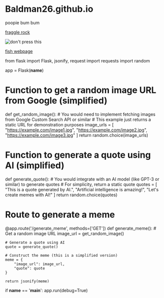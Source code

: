 # Baldman26.github.io

poopie bum bum

[fraggle rock](https://www.youtube.com/watch?v=fxMMte0ya9w&list=PLLhOnau-tupSx7f-dlRzc0Q0OoEqpv9WV&index=2)


![don't press this](https://i.pinimg.com/originals/33/5d/9d/335d9d7725652e40ba8018f0730d96bf.gif)


[fish webpage](https://baldman26.github.io/noFishhere.html)



from flask import Flask, jsonify, request
import requests
import random

app = Flask(__name__)

# Function to get a random image URL from Google (simplified)
def get_random_image():
    # You would need to implement fetching images from Google Custom Search API or similar
    # This example just returns a static URL for demonstration purposes
    image_urls = [
        "https://example.com/image1.jpg",
        "https://example.com/image2.jpg",
        "https://example.com/image3.jpg"
    ]
    return random.choice(image_urls)

# Function to generate a quote using AI (simplified)
def generate_quote():
    # You would integrate with an AI model (like GPT-3 or similar) to generate quotes
    # For simplicity, return a static quote
    quotes = [
        "This is a quote generated by AI.",
        "Artificial intelligence is amazing!",
        "Let's create memes with AI!"
    ]
    return random.choice(quotes)

# Route to generate a meme
@app.route('/generate_meme', methods=['GET'])
def generate_meme():
    # Get a random image URL
    image_url = get_random_image()

    # Generate a quote using AI
    quote = generate_quote()

    # Construct the meme (this is a simplified version)
    meme = {
        "image_url": image_url,
        "quote": quote
    }

    return jsonify(meme)

if __name__ == '__main__':
    app.run(debug=True)


